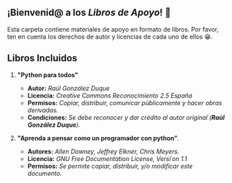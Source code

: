 ## ¡Bienvenid@ a los *Libros de Apoyo*! 📖


Esta carpeta contiene materiales de apoyo en formato de libros. Por favor, ten en cuenta los derechos de autor y licencias de cada uno de ellos 😁.


## Libros Incluidos

1. **"Python para todos"**
   - **Autor:** _Raúl González Duque_
   - **Licencia:** _Creative Commons Reconocimiento 2.5 España_
   - **Permisos:** _Copiar, distribuir, comunicar públicamente y hacer obras derivadas._
   - **Condiciones:** _Se debe reconocer y dar crédito al autor original (**Raúl González Duque**)._

2. **"Aprenda a pensar como un programador con python"**. 
   - **Autores:** _Allen Downey,
Jeffrey Elkner,
Chris Meyers._
   - **Licencia:** _GNU Free Documentation License, Versi´on 1.1_
   - **Permisos:** _Se permite copiar, distribuir, y/o modificar este documento._